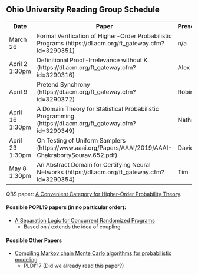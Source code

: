 ## Ohio University Reading Group Schedule

<table>
  <tr>
    <th width="100"> Date </th>
    <th> Paper </th>
    <th> Presenter </th>
  </tr>
  <tr>
    <td> March 26 </td>
    <td> Formal Verification of Higher-Order Probabilistic Programs (https://dl.acm.org/ft_gateway.cfm?id=3290351) </td>
    <td> n/a </td>
  </tr>
  <tr>
    <td> April 2 1:30pm </td>
    <td> Definitional Proof-Irrelevance without K (https://dl.acm.org/ft_gateway.cfm?id=3290316) </td>
    <td> Alex </td>
  </tr>
  <tr>
    <td> April 9 </td>
    <td> Pretend Synchrony (https://dl.acm.org/ft_gateway.cfm?id=3290372) </td>
    <td> Robin </td>
  </tr>
  <tr>
    <td> April 16 1:30pm </td>
    <td> A Domain Theory for Statistical Probabilistic Programming (https://dl.acm.org/ft_gateway.cfm?id=3290349) </td>
    <td> Nathan </td>
  </tr>
    <tr>
    <td> April 23 1:30pm </td>
    <td> On Testing of Uniform Samplers (https://www.aaai.org/Papers/AAAI/2019/AAAI-ChakrabortySourav.652.pdf) </td>
    <td> David </td>
  </tr>
  </tr>
    <tr>
    <td> May 8 1:30pm </td>
    <td> An Abstract Domain for Certifying Neural Networks (https://dl.acm.org/ft_gateway.cfm?id=3290354) </td>
    <td> Tim </td>
  </tr>
</table>

QBS paper: [A Convenient Category for Higher-Order Probability Theory](https://arxiv.org/pdf/1701.02547.pdf).

#### Possible POPL19 papers (in no particular order):

* [A Separation Logic for Concurrent Randomized Programs](https://dl.acm.org/ft_gateway.cfm?id=3290377)
    * Based on / extends the idea of coupling.
    
#### Possible Other Papers

* [Compiling Markov chain Monte Carlo algorithms for probabilistic modeling](http://www.cs.cornell.edu/~jgm/papers/pldi17.pdf)
    * PLDI'17 (Did we already read this paper?)
